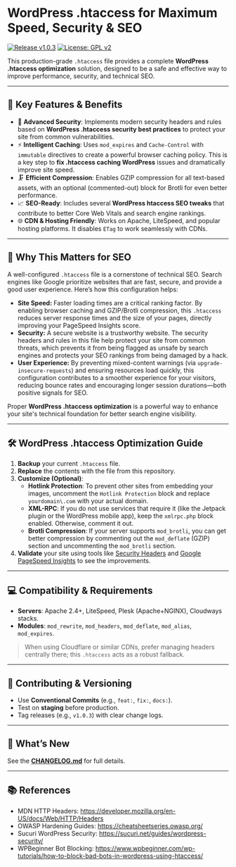 # WordPress .htaccess for Maximum Speed, Security & SEO

[![Release v1.0.3](https://img.shields.io/badge/release-v1.0.3-blue.svg)](CHANGELOG.md#103---2025-08-21)
[![License: GPL v2](https://img.shields.io/badge/License-GPL%20v2-blue.svg)](LICENSE)

This production-grade `.htaccess` file provides a complete **WordPress .htaccess optimization** solution, designed to be a safe and effective way to improve performance, security, and technical SEO.

---

## 🚀 Key Features & Benefits

- 🔐 **Advanced Security**: Implements modern security headers and rules based on **WordPress .htaccess security best practices** to protect your site from common vulnerabilities.
- ⚡ **Intelligent Caching**: Uses `mod_expires` and `Cache-Control` with `immutable` directives to create a powerful browser caching policy. This is a key step to **fix .htaccess caching WordPress** issues and dramatically improve site speed.
- 🗜️ **Efficient Compression**: Enables GZIP compression for all text-based assets, with an optional (commented-out) block for Brotli for even better performance.
- 📈 **SEO-Ready**: Includes several **WordPress htaccess SEO tweaks** that contribute to better Core Web Vitals and search engine rankings.
- 🌐 **CDN & Hosting Friendly**: Works on Apache, LiteSpeed, and popular hosting platforms. It disables `ETag` to work seamlessly with CDNs.

---

## 🤔 Why This Matters for SEO

A well-configured `.htaccess` file is a cornerstone of technical SEO. Search engines like Google prioritize websites that are fast, secure, and provide a good user experience. Here’s how this configuration helps:

-   **Site Speed:** Faster loading times are a critical ranking factor. By enabling browser caching and GZIP/Brotli compression, this `.htaccess` reduces server response times and the size of your pages, directly improving your PageSpeed Insights score.
-   **Security:** A secure website is a trustworthy website. The security headers and rules in this file help protect your site from common threats, which prevents it from being flagged as unsafe by search engines and protects your SEO rankings from being damaged by a hack.
-   **User Experience:** By preventing mixed-content warnings (via `upgrade-insecure-requests`) and ensuring resources load quickly, this configuration contributes to a smoother experience for your visitors, reducing bounce rates and encouraging longer session durations—both positive signals for SEO.

Proper **WordPress .htaccess optimization** is a powerful way to enhance your site's technical foundation for better search engine visibility.

---

## 🛠 WordPress .htaccess Optimization Guide

1.  **Backup** your current `.htaccess` file.
2.  **Replace** the contents with the file from this repository.
3.  **Customize (Optional)**:
    -   **Hotlink Protection**: To prevent other sites from embedding your images, uncomment the `Hotlink Protection` block and replace `yourdomain\.com` with your actual domain.
    -   **XML-RPC**: If you do not use services that require it (like the Jetpack plugin or the WordPress mobile app), keep the `xmlrpc.php` block enabled. Otherwise, comment it out.
    -   **Brotli Compression**: If your server supports `mod_brotli`, you can get better compression by commenting out the `mod_deflate` (GZIP) section and uncommenting the `mod_brotli` section.
4.  **Validate** your site using tools like [Security Headers](https://securityheaders.com) and [Google PageSpeed Insights](https://pagespeed.web.dev/) to see the improvements.

---

## 💻 Compatibility & Requirements

-   **Servers**: Apache 2.4+, LiteSpeed, Plesk (Apache+NGINX), Cloudways stacks.
-   **Modules**: `mod_rewrite`, `mod_headers`, `mod_deflate`, `mod_alias`, `mod_expires`.

> When using Cloudflare or similar CDNs, prefer managing headers centrally there; this `.htaccess` acts as a robust fallback.

---

## 🔄 Contributing & Versioning

- Use **Conventional Commits** (e.g., `feat:`, `fix:`, `docs:`).
- Test on **staging** before production.
- Tag releases (e.g., `v1.0.3`) with clear change logs.

---

## 📌 What’s New

See the [**CHANGELOG.md**](CHANGELOG.md) for full details.

---

## 📚 References

- MDN HTTP Headers: https://developer.mozilla.org/en-US/docs/Web/HTTP/Headers
- OWASP Hardening Guides: https://cheatsheetseries.owasp.org/
- Sucuri WordPress Security: https://sucuri.net/guides/wordpress-security/
- WPBeginner Bot Blocking: https://www.wpbeginner.com/wp-tutorials/how-to-block-bad-bots-in-wordpress-using-htaccess/
